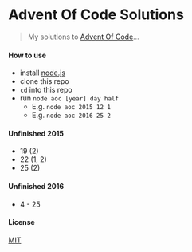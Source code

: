 # Advent Of Code Solutions

> My solutions to [Advent Of Code](http://adventofcode.com/)...

#### How to use

- install [node.js](https://nodejs.org/en/download)
- clone this repo
- `cd` into this repo
- run `node aoc [year] day half`
   - E.g. `node aoc 2015 12 1`
   - E.g. `node aoc 2016 25 2`

#### Unfinished 2015

- 19 (2)
- 22 (1, 2)
- 25 (2)

#### Unfinished 2016

- 4 - 25

#### License

[MIT](http://choosealicense.com/licenses/mit/)

